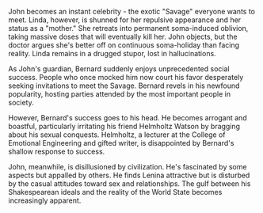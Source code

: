 John becomes an instant celebrity - the exotic "Savage" everyone wants to meet. Linda, however, is shunned for her repulsive appearance and her status as a "mother." She retreats into permanent soma-induced oblivion, taking massive doses that will eventually kill her. John objects, but the doctor argues she's better off on continuous soma-holiday than facing reality. Linda remains in a drugged stupor, lost in hallucinations.

As John's guardian, Bernard suddenly enjoys unprecedented social success. People who once mocked him now court his favor desperately seeking invitations to meet the Savage. Bernard revels in his newfound popularity, hosting parties attended by the most important people in society.

However, Bernard's success goes to his head. He becomes arrogant and boastful, particularly irritating his friend Helmholtz Watson by bragging about his sexual conquests. Helmholtz, a lecturer at the College of Emotional Engineering and gifted writer, is disappointed by Bernard's shallow response to success.

John, meanwhile, is disillusioned by civilization. He's fascinated by some aspects but appalled by others. He finds Lenina attractive but is disturbed by the casual attitudes toward sex and relationships. The gulf between his Shakespearean ideals and the reality of the World State becomes increasingly apparent.